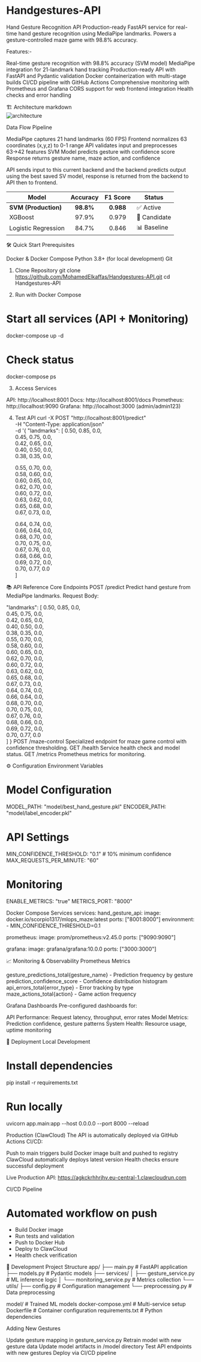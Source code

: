 # Handgestures-API
Hand Gesture Recognition API
Production-ready FastAPI service for real-time hand gesture recognition using MediaPipe landmarks. Powers a gesture-controlled maze game with 98.8% accuracy.

Features:-

Real-time gesture recognition with 98.8% accuracy (SVM model)
MediaPipe integration for 21-landmark hand tracking
Production-ready API with FastAPI and Pydantic validation
Docker containerization with multi-stage builds
CI/CD pipeline with GitHub Actions
Comprehensive monitoring with Prometheus and Grafana
CORS support for web frontend integration
Health checks and error handling

🏗️ Architecture
markdown<br>![architecture](https://i.ibb.co/qK1d1ym/arch.png)<br>

Data Flow Pipeline

MediaPipe captures 21 hand landmarks (60 FPS)
Frontend normalizes 63 coordinates (x,y,z) to 0-1 range
API validates input and preprocesses 63→42 features
SVM Model predicts gesture with confidence score
Response returns gesture name, maze action, and confidence

API sends input to this current backend and the backend predicts output using the best saved SV model, response is returned from the backend to API then to frontend.

| Model                | Accuracy | F1 Score | Status   |
|----------------------|:--------:|:--------:|----------|
| **SVM (Production)** | **98.8%**| **0.988**| ✅ Active |
| XGBoost              | 97.9%    | 0.979    | 📝 Candidate |
| Logistic Regression  | 84.7%    | 0.846    | 📊 Baseline |

🛠️ Quick Start
Prerequisites

Docker & Docker Compose
Python 3.8+ (for local development)
Git

1. Clone Repository
  git clone https://github.com/MohamedElkaffas/Handgestures-API.git
  cd Handgestures-API

2. Run with Docker Compose
  # Start all services (API + Monitoring)
  docker-compose up -d
  
  # Check status
  docker-compose ps

3. Access Services

API: http://localhost:8001
Docs: http://localhost:8001/docs
Prometheus: http://localhost:9090
Grafana: http://localhost:3000 (admin/admin123)

4. Test API
   curl -X POST "http://localhost:8001/predict" \
  -H "Content-Type: application/json" \
  -d '{
  "landmarks": [
    0.50, 0.85, 0.0,    
    0.45, 0.75, 0.0,    
    0.42, 0.65, 0.0,    
    0.40, 0.50, 0.0,    
    0.38, 0.35, 0.0,    
    
    0.55, 0.70, 0.0,    
    0.58, 0.60, 0.0,    
    0.60, 0.65, 0.0,    
    0.62, 0.70, 0.0,    
    0.60, 0.72, 0.0,    
    0.63, 0.62, 0.0,    
    0.65, 0.68, 0.0,    
    0.67, 0.73, 0.0,    
    
    0.64, 0.74, 0.0,    
    0.66, 0.64, 0.0,    
    0.68, 0.70, 0.0,    
    0.70, 0.75, 0.0,    
    0.67, 0.76, 0.0,    
    0.68, 0.66, 0.0,    
    0.69, 0.72, 0.0,    
    0.70, 0.77, 0.0     
  ]

📚 API Reference
Core Endpoints
POST /predict
Predict hand gesture from MediaPipe landmarks.
Request Body:
  
  "landmarks": [
    0.50, 0.85, 0.0,    
    0.45, 0.75, 0.0,    
    0.42, 0.65, 0.0,    
    0.40, 0.50, 0.0,    
    0.38, 0.35, 0.0,    
    0.55, 0.70, 0.0,    
    0.58, 0.60, 0.0,    
    0.60, 0.65, 0.0,    
    0.62, 0.70, 0.0,    
    0.60, 0.72, 0.0,    
    0.63, 0.62, 0.0,    
    0.65, 0.68, 0.0,    
    0.67, 0.73, 0.0,    
    0.64, 0.74, 0.0,    
    0.66, 0.64, 0.0,    
    0.68, 0.70, 0.0,    
    0.70, 0.75, 0.0,    
    0.67, 0.76, 0.0,    
    0.68, 0.66, 0.0,    
    0.69, 0.72, 0.0,    
    0.70, 0.77, 0.0     
  ]
}
POST /maze-control
Specialized endpoint for maze game control with confidence thresholding.
GET /health
Service health check and model status.
GET /metrics
Prometheus metrics for monitoring.

⚙️ Configuration
Environment Variables

# Model Configuration
MODEL_PATH: "model/best_hand_gesture.pkl"
ENCODER_PATH: "model/label_encoder.pkl"

# API Settings  
MIN_CONFIDENCE_THRESHOLD: "0.1"  # 10% minimum confidence
MAX_REQUESTS_PER_MINUTE: "60"

# Monitoring
ENABLE_METRICS: "true"
METRICS_PORT: "8000"

Docker Compose Services
services:
  hand_gesture_api:
    image: docker.io/scorpio1317/mlops_maze:latest
    ports: ["8001:8000"]
    environment:
      - MIN_CONFIDENCE_THRESHOLD=0.1

  prometheus:
    image: prom/prometheus:v2.45.0
    ports: ["9090:9090"]

  grafana: 
    image: grafana/grafana:10.0.0
    ports: ["3000:3000"]

📈 Monitoring & Observability
Prometheus Metrics

gesture_predictions_total{gesture_name} - Prediction frequency by gesture
prediction_confidence_score - Confidence distribution histogram
api_errors_total{error_type} - Error tracking by type
maze_actions_total{action} - Game action frequency

Grafana Dashboards
Pre-configured dashboards for:

API Performance: Request latency, throughput, error rates
Model Metrics: Prediction confidence, gesture patterns
System Health: Resource usage, uptime monitoring

🚀 Deployment
Local Development
# Install dependencies
pip install -r requirements.txt

# Run locally
uvicorn app.main:app --host 0.0.0.0 --port 8000 --reload

Production (ClawCloud)
The API is automatically deployed via GitHub Actions CI/CD:

Push to main triggers build
Docker image built and pushed to registry
ClawCloud automatically deploys latest version
Health checks ensure successful deployment

Live Production API: https://agkckrhhrjhv.eu-central-1.clawcloudrun.com

CI/CD Pipeline

# Automated workflow on push
- Build Docker image
- Run tests and validation
- Push to Docker Hub
- Deploy to ClawCloud
- Health check verification

🧪 Development
Project Structure
app/
├── main.py              # FastAPI application
├── models.py            # Pydantic models
├── services/
│   ├── gesture_service.py    # ML inference logic
│   └── monitoring_service.py # Metrics collection
└── utils/
    ├── config.py        # Configuration management
    └── preprocessing.py # Data preprocessing

model/                   # Trained ML models
docker-compose.yml       # Multi-service setup
Dockerfile              # Container configuration
requirements.txt        # Python dependencies


Adding New Gestures

Update gesture mapping in gesture_service.py
Retrain model with new gesture data
Update model artifacts in /model directory
Test API endpoints with new gestures
Deploy via CI/CD pipeline



  
  
   
